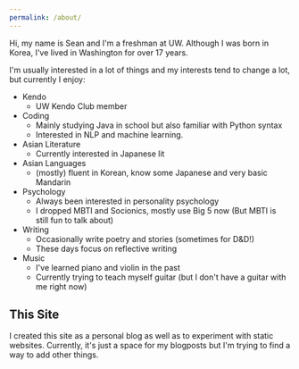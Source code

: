 ```yaml
---
permalink: /about/
---
```



Hi, my name is Sean and I'm a freshman at UW. Although I was born in Korea, I've lived in Washington for over 17 years.

I'm usually interested in a lot of things and my interests tend to change a lot, but currently I enjoy:

* Kendo
	* UW Kendo Club member
* Coding
	* Mainly studying Java in school but also familiar with Python syntax
	* Interested in NLP and machine learning.
* Asian Literature
	* Currently interested in Japanese lit
* Asian Languages
	* (mostly) fluent in Korean, know some Japanese and very basic Mandarin
* Psychology
	* Always been interested in personality psychology
	* I dropped MBTI and Socionics, mostly use Big 5 now
	(But MBTI is still fun to talk about)
* Writing
	* Occasionally write poetry and stories (sometimes for D&D!)
	* These days focus on reflective writing
* Music
	* I've learned piano and violin in the past
	* Currently trying to teach myself guitar
	(but I don't have a guitar with me right now)

## This Site
I created this site as a personal blog as well as to experiment with static websites. Currently, it's just a space for my blogposts but I'm trying to find a way to add other things.
